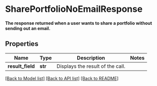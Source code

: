# SharePortfolioNoEmailResponse

#### The response returned when a user wants to share a portfolio without sending out an email.

## Properties
Name | Type | Description | Notes
------------ | ------------- | ------------- | -------------
**result_field** | **str** | Displays the result of the call. | 

[[Back to Model list]](../README.md#documentation-for-models) [[Back to API list]](../README.md#documentation-for-api-endpoints) [[Back to README]](../README.md)


